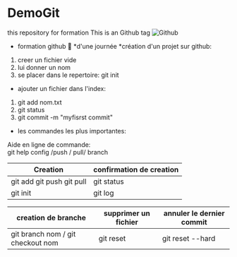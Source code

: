 # DemoGit
this repository for formation
This is an Github tag ![Github](/destock/git.png)
* formation github :woman:
  *d'une journée
  *création d'un projet sur github:
1. creer un fichier vide
2. lui donner un nom
3. se placer dans le repertoire: git init
  * ajouter un fichier dans l'index:
1. git add nom.txt
2. git status 
3. git commit -m "myfisrst commit"

* les commandes les plus importantes:

Aide en ligne de commande:       
git help config /push / pull/ branch




Creation                  | confirmation de creation 
--------------------------| -------------------------
git add git push git pull | git status 
git init                  | git log 


      
creation de branche                   | supprimer un fichier| annuler le dernier commit
--------------------------------------|---------------------|--------------------------
git branch nom / git checkout nom     | git reset           | git reset --hard
